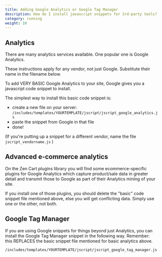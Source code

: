 ```yaml
---
title: Adding Google Analytics or Google Tag Manager
description: How do I install javascript snippets for 3rd-party tools?
category: running
weight: 10
---
```


## Analytics

There are many analytics services available. One popular one is Google Analytics.

These instructions apply for any vendor, not just Google. Substitute their name in the filename below.

To add VERY BASIC Google Analytics to your site, Google gives you a javascript code snippet to install.

The simplest way to install this basic code snippet is:

- create a new file on your server: `/includes/templates/YOURTEMPLATE/jscript/jscript_google_analytics.js`
- paste the snippet from Google in that file
- done!

(If you're putting up a snippet for a different vendor, name the file `jscript_vendorname.js` )


## Advanced e-commerce analytics

On the Zen Cart plugins library you will find some ecommerce-specific plugins for Google Analytics 
which capture product/sale data in greater detail and transmit those to Google as part of their Analytics mining of your site.

If you install one of those plugins, you should delete the "basic" code snippet file mentioned above, else you will get conflicting data. 
Simply use one or the other, not both.


## Google Tag Manager

If you are using Google snippets for things beyond just Analytics, you can install the Google Tag Manager snippet
in the following way. Remember: this REPLACES the basic snippet file mentioned for basic analytics above.

`/includes/templates/YOURTEMPLATE/jscript/jscript_google_tag_manager.js`



